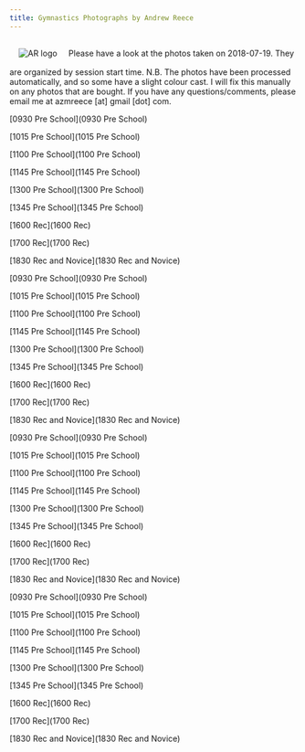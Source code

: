 ```yaml
---
title: Gymnastics Photographs by Andrew Reece
---
```

<link href='/style.css' rel='stylesheet'/>
<img style='display: inline-block; margin: 1rem' src='http://andrewreece.co.uk/img/AR_logo.svg' alt='AR logo' class='svg' id='ar-logo'>
Please have a look at the photos taken on 2018-07-19. They are organized by session start time.  
N.B. The photos have been processed automatically, and so some have a slight colour cast. I will fix this manually on any photos that are bought.  
If you have any questions/comments, please email me at azmreece [at] gmail [dot] com.

[0930 Pre School](0930 Pre School)

[1015 Pre School](1015 Pre School)

[1100 Pre School](1100 Pre School)

[1145 Pre School](1145 Pre School)

[1300 Pre School](1300 Pre School)

[1345 Pre School](1345 Pre School)

[1600 Rec](1600 Rec)

[1700 Rec](1700 Rec)

[1830 Rec and Novice](1830 Rec and Novice)

[0930 Pre School](0930 Pre School)

[1015 Pre School](1015 Pre School)

[1100 Pre School](1100 Pre School)

[1145 Pre School](1145 Pre School)

[1300 Pre School](1300 Pre School)

[1345 Pre School](1345 Pre School)

[1600 Rec](1600 Rec)

[1700 Rec](1700 Rec)

[1830 Rec and Novice](1830 Rec and Novice)

[0930 Pre School](0930 Pre School)

[1015 Pre School](1015 Pre School)

[1100 Pre School](1100 Pre School)

[1145 Pre School](1145 Pre School)

[1300 Pre School](1300 Pre School)

[1345 Pre School](1345 Pre School)

[1600 Rec](1600 Rec)

[1700 Rec](1700 Rec)

[1830 Rec and Novice](1830 Rec and Novice)

[0930 Pre School](0930 Pre School)

[1015 Pre School](1015 Pre School)

[1100 Pre School](1100 Pre School)

[1145 Pre School](1145 Pre School)

[1300 Pre School](1300 Pre School)

[1345 Pre School](1345 Pre School)

[1600 Rec](1600 Rec)

[1700 Rec](1700 Rec)

[1830 Rec and Novice](1830 Rec and Novice)


